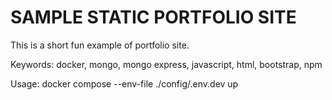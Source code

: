 # SAMPLE STATIC PORTFOLIO SITE

This is a short fun example of portfolio site.

Keywords: docker, mongo, mongo express, javascript, html, bootstrap, npm

Usage: docker compose --env-file ./config/.env.dev up
